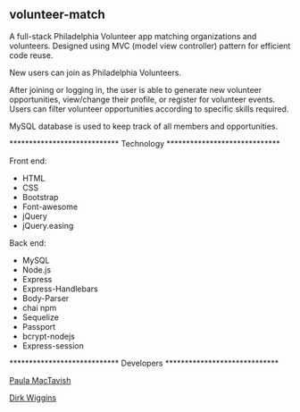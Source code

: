 ## volunteer-match
A full-stack Philadelphia Volunteer app matching organizations and volunteers. Designed using MVC (model view controller) pattern for efficient code reuse.

New users can join as Philadelphia Volunteers.

After joining or logging in, the user is able to generate new volunteer opportunities, view/change their profile, or register for volunteer events. Users can filter volunteer opportunities according to specific skills required.  

MySQL database is used to keep track of all members and opportunities. 

**************************** Technology *****************************

Front end:
- HTML
- CSS
- Bootstrap
- Font-awesome
- jQuery
- jQuery.easing

Back end:
- MySQL
- Node.js
- Express
- Express-Handlebars
- Body-Parser
- chai npm
- Sequelize
- Passport
- bcrypt-nodejs
- Express-session

**************************** Developers *****************************

[Paula MacTavish](https://github.com/pmactavish13)

[Dirk Wiggins](https://github.com/kridlet)
